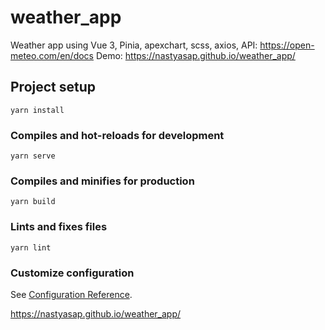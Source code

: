 # weather_app

Weather app using Vue 3, Pinia, apexchart, scss, axios, API: https://open-meteo.com/en/docs 
Demo: https://nastyasap.github.io/weather_app/


## Project setup
```
yarn install
```

### Compiles and hot-reloads for development
```
yarn serve
```

### Compiles and minifies for production
```
yarn build
```

### Lints and fixes files
```
yarn lint
```

### Customize configuration
See [Configuration Reference](https://cli.vuejs.org/config/).

https://nastyasap.github.io/weather_app/
